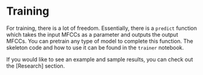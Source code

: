 # Training

For training, there is a lot of freedom. Essentially, there is a `predict` function which takes the input MFCCs as a parameter and outputs the output MFCCs. You can pretrain any type of model to complete this function. The skeleton code and how to use it can be found in the `trainer` notebook.

If you would like to see an example and sample results, you can check out the [Research] section. 
